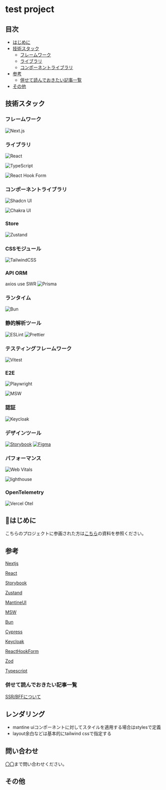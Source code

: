 # test project

## 目次

-   [はじめに](#はじめに)
-   [技術スタック](#技術スタック)
    -   [フレームワーク](#フレームワーク)
    -   [ライブラリ](#ライブラリ)
    -   [コンポーネントライブラリ](#コンポーネントライブラリ)
-   [参考](#参考)
    -   [併せて読んでおきたい記事一覧](#併せて読んでおきたい記事一覧)
-   [その他](#その他)

## 技術スタック

### フレームワーク

![Next.js](https://img.shields.io/badge/Next.js-000000?style=for-the-badge&logo=next.js&logoColor=white)

### ライブラリ

![React](https://img.shields.io/badge/React-20232A?style=for-the-badge&logo=react&logoColor=61DAFB)

![TypeScript](https://img.shields.io/badge/TypeScript-007ACC?style=for-the-badge&logo=typescript&logoColor=white)

![React Hook Form](https://img.shields.io/badge/React_Hook_Form-EC5990?style=for-the-badge&logo=react-hook-form&logoColor=white)

### コンポーネントライブラリ

![Shadcn UI](https://img.shields.io/badge/Shadcn_UI-202020?style=for-the-badge&logo=shadcn&logoColor=white)

![Chakra UI](https://img.shields.io/badge/Chakra_UI-319795?style=for-the-badge&logo=chakra-ui&logoColor=white)

### Store

![Zustand](https://img.shields.io/badge/Zustand-181717?style=for-the-badge&logo=zustand&logoColor=white)

### CSSモジュール

![TailwindCSS](https://img.shields.io/badge/TailwindCSS-38B2AC?style=for-the-badge&logo=tailwind-css&logoColor=white)

### API ORM

axios use SWR
![Prisma](https://img.shields.io/badge/Prisma-2D3748?style=for-the-badge&logo=prisma&logoColor=white)

### ランタイム

![Bun](https://img.shields.io/badge/Bun-3E4043?style=for-the-badge&logo=bun&logoColor=white)

### 静的解析ツール

![ESLint](https://img.shields.io/badge/ESLint-4B32C3?style=for-the-badge&logo=eslint&logoColor=white)
![Prettier](https://img.shields.io/badge/ESLint-4B32C3?style=for-the-badge&logo=eslint&logoColor=white)

### テスティングフレームワーク

![Vitest](https://img.shields.io/badge/Vitest-6E9F18?style=for-the-badge&logo=vitest&logoColor=white)

### E2E

![Playwright](https://img.shields.io/badge/Playwright-2EAD33?style=for-the-badge&logo=playwright&logoColor=white)

![MSW](https://img.shields.io/badge/MSW-4E4E4E?style=for-the-badge&logo=msw&logoColor=white)

### 認証

![Keycloak](https://img.shields.io/badge/Keycloak-1C1C1C?style=for-the-badge&logo=keycloak&logoColor=white)

### デザインツール

[![Storybook](https://img.shields.io/badge/Storybook-FF4785?style=for-the-badge&logo=storybook&logoColor=white)]()
[![Figma](https://img.shields.io/badge/Figma-F24E1E?style=for-the-badge&logo=figma&logoColor=white)](https://www.figma.com/ja-jp/)

### パフォーマンス

![Web Vitals](https://img.shields.io/badge/Web_Vitals-4B32C3?style=for-the-badge&logo=web-vitals&logoColor=white)

![lighthouse](https://img.shields.io/badge/Web_Vitals-4B32C3?style=for-the-badge&logo=web-vitals&logoColor=white)

### OpenTelemetry

![Vercel Otel](https://img.shields.io/badge/Vercel_Otel-000000?style=for-the-badge&logo=vercel&logoColor=white)

## 🔰はじめに

こちらのプロジェクトに参画された方は[こちら](./CONTRIBUTING.md)の資料を参照ください。

## 参考

[Nextjs](https://nextjs.org/)

[React](https://ja.react.dev/)

[Storybook](https://storybook.js.org/docs)

[Zustand](https://pmnd.rs/)

[MantineUI](https://mantine.dev/)

[MSW](https://mswjs.io/docs/)

[Bun](https://bun.sh/)

[Cypress](https://docs.cypress.io/app/get-started/why-cypress)

[Keycloak](https://www.keycloak.org/)

[ReactHookForm](https://react-hook-form.com/)

[Zod](https://zod.dev/)

[Typescript](https://www.typescriptlang.org/)

### 併せて読んでおきたい記事一覧

[SSR/BFFについて](https://speakerdeck.com/yosuke_furukawa/ssrfalsehua)

## レンダリング

-   mantine uiコンポーネントに対してスタイルを適用する場合はstylesで定義
-   layout余白などは基本的にtailwind cssで指定する

## 問い合わせ

[〇〇]()まで問い合わせください。

## その他
